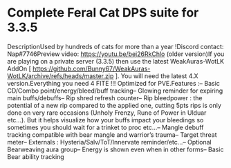 # Complete Feral Cat DPS suite for 3.3.5

DescriptionUsed by hundreds of cats for more than a year !Discord contact: Nap#7746Preview video: https://youtu.be/bej26RkChlo (older version)If you are playing on a private server (3.3.5) then use the latest WeakAuras-WotLK AddOn [ https://github.com/Bunny67/WeakAuras-WotLK/archive/refs/heads/master.zip ]. You will need the latest 4.X version.Everything you need 4 FITE !!! Optimized for PVE.Features :– Basic CD/Combo point/energy/bleed/buff tracking– Glowing reminder for expiring main buffs/debuffs– Rip shred refresh counter– Rip bleedpower : the potential of a new rip compared to the applied one, cutting 5pts rips is only done on very rare occasions (Unholy Frenzy, Rune of Power in Ulduar etc…). But it helps visualize how your buffs impact your bleedings so sometimes you should wait for a trinket to proc etc…– Mangle debuff tracking compatible with bear mangle and warrior’s trauma– Target threat meter– Externals : Hysteria/Salv/ToT/Innervate reminder/etc…– Optional Bearweaving aura group– Energy is shown even when in other forms– Basic Bear ability tracking
